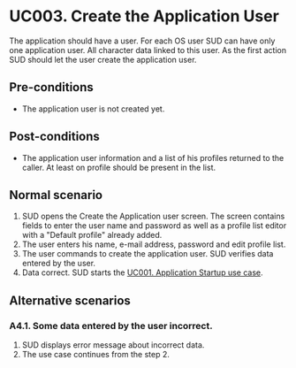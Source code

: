# UC003. Create the Application User

The application should have a user. For each OS user SUD can have only one application user. All character data linked to this user. As the first action SUD should let the user create the application user.

## Pre-conditions

* The application user is not created yet.

## Post-conditions

- The application user information and a list of his profiles returned to the caller. At least on profile should be present in the list.

## Normal scenario

1. SUD opens the Create the Application user screen. The screen contains fields to enter the user name and password as well as a profile list editor with a "Default profile" already added.
2. The user enters his name, e-mail address, password and edit profile list.
3. The user commands to create the application user. SUD verifies data entered by the user.
4. Data correct. SUD starts the [UC001. Application Startup use case](application-startup.use-case.md).

## Alternative scenarios

### A4.1. Some data entered by the user incorrect.

1. SUD displays error message about incorrect data.
2. The use case continues from the step 2.